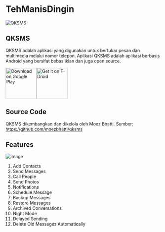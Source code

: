 # TehManisDingin

![QKSMS](https://user-images.githubusercontent.com/4358785/39079306-a5a409b6-44e5-11e8-8589-b4acd63b636e.jpg)

## QKSMS

QKSMS adalah aplikasi yang digunakan untuk bertukar pesan dan multimedia melalui nomor telepon. Aplikasi QKSMS adalah aplikasi berbasis Android yang bersifat bebas iklan dan juga open source.

<a href="https://play.google.com/store/apps/details?id=com.moez.QKSMS"><img src="https://play.google.com/intl/en_us/badges/images/generic/en_badge_web_generic.png" alt="Download on Google Play" height="100"></a><a href="https://f-droid.org/repository/browse/?fdid=com.moez.QKSMS"><img src="https://f-droid.org/badge/get-it-on.png" alt="Get it on F-Droid" height="100"></a>

## Source Code

QKSMS dikembangkan dan dikelola oleh Moez Bhatti. Sumber: https://github.com/moezbhatti/qksms

## Features

![image](https://user-images.githubusercontent.com/75041451/215168372-8ee5d35f-f152-4fcb-b29f-f2d8370c8b5b.png)

1. Add Contacts
2. Send Messages
3. Call People
4. Send Photos
5. Notifications
6. Schedule Message
7. Backup Messages
8. Restore Messages
9. Archived Conversations
10. Night Mode
11. Delayed Sending
12. Delete Old Messages Automatically
